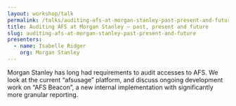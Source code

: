 ```yaml
---
layout: workshop/talk
permalink: /talks/auditing-afs-at-morgan-stanley-past-present-and-future/
title: Auditing AFS at Morgan Stanley – past, present and future
slug: auditing-afs-at-morgan-stanley-past-present-and-future
presenters:
  - name: Isabelle Ridger
    org: Morgan Stanley
---
```


Morgan Stanley has long had requirements to audit accesses to AFS. We look at
the current “afsusage” platform, and discuss ongoing development work on “AFS
Beacon”, a new internal implementation with significantly more granular
reporting.
